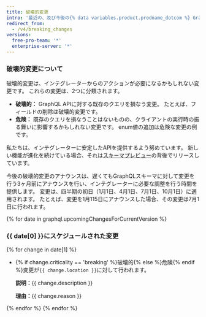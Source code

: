 ```yaml
---
title: 破壊的変更
intro: '最近の、及び今後の{% data variables.product.prodname_dotcom %} GraphQL APIに対する破壊的変更について学んでください。'
redirect_from:
  - /v4/breaking_changes
versions:
  free-pro-team: '*'
  enterprise-server: '*'
---
```


### 破壊的変更について

破壊的変更は、インテグレーターからのアクションが必要になるかもしれない変更です。 これらの変更は、2つに分類されます。

  - **破壊的：** GraphQL APIに対する既存のクエリを損なう変更。 たとえば、フィールドの削除は破壊的変更です。
  - **危険：** 既存のクエリを損なうことはないものの、クライアントの実行時の振る舞いに影響するかもしれない変更です。 enum値の追加は危険な変更の例です。

私たちは、インテグレーターに安定したAPIを提供するよう努めています。 新しい機能が進化を続けている場合、それは[スキーマプレビュー](/v4/previews/)の背後でリリースしています。

今後の破壊的変更のアナウンスは、遅くてもGraphQLスキーマに対して変更を行う3ヶ月前にアナウンスを行い、インテグレーターに必要な調整を行う時間を提供します。 変更は、四半期の初日（1月1日、4月1日、7月1日、10月1日）に適用されます。 たとえば、変更を1月115日にアナウンスした場合、その変更は7月1日に行われます。

{% for date in graphql.upcomingChangesForCurrentVersion %}
### {{ date[0] }}にスケジュールされた変更

{% for change in date[1] %}
<ul>
<li><span class="border rounded-1 m-1 p-1 {% if change.criticality == 'breaking' %}border-red bg-red-light{% else %}border-purple bg-purple-light{% endif %}">{% if change.criticality == 'breaking' %}破壊的{% else %}危険{% endif %}</span>変更が<code>{{ change.location }}</code>に対して行われます。

<p><b>説明：</b>{{ change.description }}</p>

<p><b>理由：</b>{{ change.reason }}</p>
</li>
</ul>

{% endfor %}
{% endfor %}
